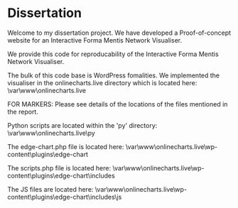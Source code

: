# Dissertation
Welcome to my dissertation project.
We have developed a Proof-of-concept website for an Interactive Forma Mentis Network Visualiser.

We provide this code for reproducability of the Interactive Forma Mentis Network Visualiser.

The bulk of this code base is WordPress fomalities.
We implemented the visualiser in the onlinecharts.live directory which is located here:
\var\www\onlinecharts.live

FOR MARKERS:
Please see details of the locations of the files mentioned in the report. 

Python scripts are located within the 'py' directory: \var\www\onlinecharts.live\py

The edge-chart.php file is located here: \var\www\onlinecharts.live\wp-content\plugins\edge-chart

The scripts.php file is located here: \var\www\onlinecharts.live\wp-content\plugins\edge-chart\includes

The JS files are located here: \var\www\onlinecharts.live\wp-content\plugins\edge-chart\includes\js

